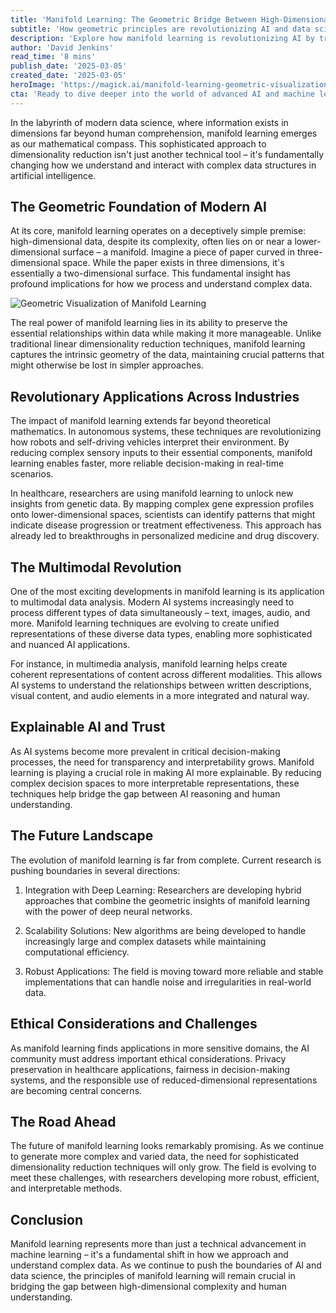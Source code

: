 ```yaml
---
title: 'Manifold Learning: The Geometric Bridge Between High-Dimensional Data and Human Understanding'
subtitle: 'How geometric principles are revolutionizing AI and data science'
description: 'Explore how manifold learning is revolutionizing AI by transforming complex, high-dimensional data into interpretable formats while preserving crucial relationships. From autonomous vehicles to healthcare breakthroughs, discover why this geometric approach to machine learning is becoming increasingly vital for modern data science applications.'
author: 'David Jenkins'
read_time: '8 mins'
publish_date: '2025-03-05'
created_date: '2025-03-05'
heroImage: 'https://magick.ai/manifold-learning-geometric-visualization.jpg'
cta: 'Ready to dive deeper into the world of advanced AI and machine learning? Follow us on LinkedIn for regular updates on cutting-edge developments in manifold learning and other transformative technologies that are shaping the future of data science.'
---
```


In the labyrinth of modern data science, where information exists in dimensions far beyond human comprehension, manifold learning emerges as our mathematical compass. This sophisticated approach to dimensionality reduction isn't just another technical tool – it's fundamentally changing how we understand and interact with complex data structures in artificial intelligence.

## The Geometric Foundation of Modern AI

At its core, manifold learning operates on a deceptively simple premise: high-dimensional data, despite its complexity, often lies on or near a lower-dimensional surface – a manifold. Imagine a piece of paper curved in three-dimensional space. While the paper exists in three dimensions, it's essentially a two-dimensional surface. This fundamental insight has profound implications for how we process and understand complex data.

![Geometric Visualization of Manifold Learning](https://magick.ai/manifold-learning-geometric-visualization-internal.jpg)

The real power of manifold learning lies in its ability to preserve the essential relationships within data while making it more manageable. Unlike traditional linear dimensionality reduction techniques, manifold learning captures the intrinsic geometry of the data, maintaining crucial patterns that might otherwise be lost in simpler approaches.

## Revolutionary Applications Across Industries

The impact of manifold learning extends far beyond theoretical mathematics. In autonomous systems, these techniques are revolutionizing how robots and self-driving vehicles interpret their environment. By reducing complex sensory inputs to their essential components, manifold learning enables faster, more reliable decision-making in real-time scenarios.

In healthcare, researchers are using manifold learning to unlock new insights from genetic data. By mapping complex gene expression profiles onto lower-dimensional spaces, scientists can identify patterns that might indicate disease progression or treatment effectiveness. This approach has already led to breakthroughs in personalized medicine and drug discovery.

## The Multimodal Revolution

One of the most exciting developments in manifold learning is its application to multimodal data analysis. Modern AI systems increasingly need to process different types of data simultaneously – text, images, audio, and more. Manifold learning techniques are evolving to create unified representations of these diverse data types, enabling more sophisticated and nuanced AI applications.

For instance, in multimedia analysis, manifold learning helps create coherent representations of content across different modalities. This allows AI systems to understand the relationships between written descriptions, visual content, and audio elements in a more integrated and natural way.

## Explainable AI and Trust

As AI systems become more prevalent in critical decision-making processes, the need for transparency and interpretability grows. Manifold learning is playing a crucial role in making AI more explainable. By reducing complex decision spaces to more interpretable representations, these techniques help bridge the gap between AI reasoning and human understanding.

## The Future Landscape

The evolution of manifold learning is far from complete. Current research is pushing boundaries in several directions:

1. Integration with Deep Learning: Researchers are developing hybrid approaches that combine the geometric insights of manifold learning with the power of deep neural networks.

2. Scalability Solutions: New algorithms are being developed to handle increasingly large and complex datasets while maintaining computational efficiency.

3. Robust Applications: The field is moving toward more reliable and stable implementations that can handle noise and irregularities in real-world data.

## Ethical Considerations and Challenges

As manifold learning finds applications in more sensitive domains, the AI community must address important ethical considerations. Privacy preservation in healthcare applications, fairness in decision-making systems, and the responsible use of reduced-dimensional representations are becoming central concerns.

## The Road Ahead

The future of manifold learning looks remarkably promising. As we continue to generate more complex and varied data, the need for sophisticated dimensionality reduction techniques will only grow. The field is evolving to meet these challenges, with researchers developing more robust, efficient, and interpretable methods.

## Conclusion

Manifold learning represents more than just a technical advancement in machine learning – it's a fundamental shift in how we approach and understand complex data. As we continue to push the boundaries of AI and data science, the principles of manifold learning will remain crucial in bridging the gap between high-dimensional complexity and human understanding.